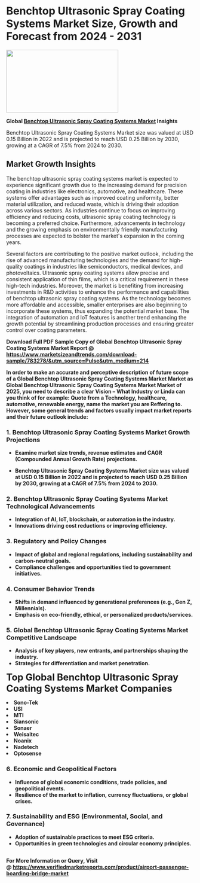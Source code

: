 <H1>Benchtop Ultrasonic Spray Coating Systems Market Size, Growth and Forecast from 2024 - 2031</H1><img class="aligncenter size-medium wp-image-584254" src="https://thirdeyenews.in/wp-content/uploads/2024/09/Global-Market-Research-300x168.jpeg" alt="" width="300" height="168" /><p><strong>Global&nbsp;<a href="https://www.marketsizeandtrends.com/download-sample/783278/&amp;utm_source=Pulse&amp;utm_medium=214">Benchtop Ultrasonic Spray Coating Systems Market</a> Insights</strong></p><p>Benchtop Ultrasonic Spray Coating Systems Market size was valued at USD 0.15 Billion in 2022 and is projected to reach USD 0.25 Billion by 2030, growing at a CAGR of 7.5% from 2024 to 2030.</p><p><h2>Market Growth Insights</h2> <p>The benchtop ultrasonic spray coating systems market is expected to experience significant growth due to the increasing demand for precision coating in industries like electronics, automotive, and healthcare. These systems offer advantages such as improved coating uniformity, better material utilization, and reduced waste, which is driving their adoption across various sectors. As industries continue to focus on improving efficiency and reducing costs, ultrasonic spray coating technology is becoming a preferred choice. Furthermore, advancements in technology and the growing emphasis on environmentally friendly manufacturing processes are expected to bolster the market's expansion in the coming years.</p> <p><strong></strong></p> <p>Several factors are contributing to the positive market outlook, including the rise of advanced manufacturing technologies and the demand for high-quality coatings in industries like semiconductors, medical devices, and photovoltaics. Ultrasonic spray coating systems allow precise and consistent application of thin films, which is a critical requirement in these high-tech industries. Moreover, the market is benefiting from increasing investments in R&D activities to enhance the performance and capabilities of benchtop ultrasonic spray coating systems. As the technology becomes more affordable and accessible, smaller enterprises are also beginning to incorporate these systems, thus expanding the potential market base. The integration of automation and IoT features is another trend enhancing the growth potential by streamlining production processes and ensuring greater control over coating parameters.</p> <p><strong></p><p><span class=""><strong>Download Full PDF Sample Copy of Global Benchtop Ultrasonic Spray Coating Systems Market Report</strong> @ <a href="https://www.marketsizeandtrends.com/download-sample/783278/&amp;utm_source=Pulse&amp;utm_medium=214" target="_blank">https://www.marketsizeandtrends.com/download-sample/783278/&amp;utm_source=Pulse&amp;utm_medium=214</a></span></p><p>In order to make an accurate and perceptive description of future scope of a Global&nbsp;Benchtop Ultrasonic Spray Coating Systems Market Market as Global&nbsp;Benchtop Ultrasonic Spray Coating Systems Market Market of 2025, you need to describe a clear Vision &ndash; What Industry or Linda can you think of for example: Quote from a Technology, healthcare, automotive, renewable energy, name the market you are Reffering to. However, some general trends and factors usually impact market reports and their future outlook include:</p><h3>1.&nbsp;<strong>Benchtop Ultrasonic Spray Coating Systems Market Growth Projections</strong></h3><ul><li>Examine market size trends, revenue estimates and CAGR (Compounded Annual Growth Rate) projections.</li><li><p>Benchtop Ultrasonic Spray Coating Systems Market size was valued at USD 0.15 Billion in 2022 and is projected to reach USD 0.25 Billion by 2030, growing at a CAGR of 7.5% from 2024 to 2030.</p></li></ul><h3>2.&nbsp;<strong>Benchtop Ultrasonic Spray Coating Systems Market Technological Advancements</strong></h3><ul><li>Integration of AI, IoT, blockchain, or automation in the industry.</li><li>Innovations driving cost reductions or improving efficiency.</li></ul><h3>3.&nbsp;<strong>Regulatory and Policy Changes</strong></h3><ul><li>Impact of global and regional regulations, including sustainability and carbon-neutral goals.</li><li>Compliance challenges and opportunities tied to government initiatives.</li></ul><h3>4.&nbsp;<strong>Consumer Behavior Trends</strong></h3><ul><li>Shifts in demand influenced by generational preferences (e.g., Gen Z, Millennials).</li><li>Emphasis on eco-friendly, ethical, or personalized products/services.</li></ul><h3>5.&nbsp;<strong>Global Benchtop Ultrasonic Spray Coating Systems Market Competitive Landscape</strong></h3><ul><li>Analysis of key players, new entrants, and partnerships shaping the industry.</li><li>Strategies for differentiation and market penetration.</li></ul><p data-pm-slice="1 1 []"><span style="color: inherit; font-family: inherit; font-size: 25px;">Top Global Benchtop Ultrasonic Spray Coating Systems Market Companies</span></p><div class="" data-test-id=""><p><li>Sono-Tek</li><li> USI</li><li> MTI</li><li> Siansonic</li><li> Sonaer</li><li> Weisaitec</li><li> Noanix</li><li> Nadetech</li><li> Optosense</li></p></div><h3>6.&nbsp;<strong>Economic and Geopolitical Factors</strong></h3><ul><li>Influence of global economic conditions, trade policies, and geopolitical events.</li><li>Resilience of the market to inflation, currency fluctuations, or global crises.</li></ul><h3>7.&nbsp;<strong>Sustainability and ESG (Environmental, Social, and Governance)</strong></h3><ul><li>Adoption of sustainable practices to meet ESG criteria.</li><li>Opportunities in green technologies and circular economy principles.</li></ul><h2><strong style="font-size: 14px;">For More Information or Query, Visit @&nbsp;</strong><a style="background-color: #ffffff; font-size: 14px;" href="https://www.marketsizeandtrends.com/report/benchtop-ultrasonic-spray-coating-systems-market/" target="_blank">https://www.verifiedmarketreports.com/product/airport-passenger-boarding-bridge-market</a></h2>
